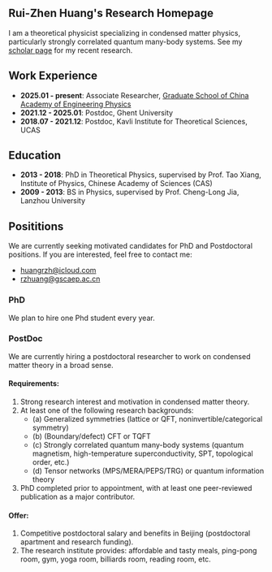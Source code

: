 ## Rui-Zhen Huang's Research Homepage
I am a theoretical physicist specializing in condensed matter physics, particularly strongly correlated quantum many-body systems. See my [scholar page](https://scholar.google.com/citations?user=mWLsNWoAAAAJ&hl=en) for my recent research.

## Work Experience
- **2025.01 - present**: Associate Researcher, [Graduate School of China Academy of Engineering Physics](https://gscaep.ac.cn/subPage/kxyj.html?index=0#two=0/)
- **2021.12 - 2025.01**: Postdoc, Ghent University
- **2018.07 - 2021.12**: Postdoc, Kavli Institute for Theoretical Sciences, UCAS

## Education
- **2013 - 2018**: PhD in Theoretical Physics, supervised by Prof. Tao Xiang, Institute of Physics, Chinese Academy of Sciences (CAS)
- **2009 - 2013**: BS in Physics, supervised by Prof. Cheng-Long Jia, Lanzhou University


## Posititions
We are currently seeking motivated candidates for PhD and Postdoctoral positions. If you are interested, feel free to contact me:

- huangrzh@icloud.com
- rzhuang@gscaep.ac.cn

### PhD
We plan to hire one Phd student every year. 


### PostDoc
We are currently hiring a postdoctoral researcher to work on condensed matter theory in a broad sense. 

#### Requirements:
1. Strong research interest and motivation in condensed matter theory.
2. At least one of the following research backgrounds:
   - (a) Generalized symmetries (lattice or QFT, noninvertible/categorical symmetry)
   - (b) (Boundary/defect) CFT or TQFT
   - (c) Strongly correlated quantum many-body systems (quantum magnetism, high-temperature superconductivity, SPT, topological order, etc.)
   - (d) Tensor networks (MPS/MERA/PEPS/TRG) or quantum information theory
3. PhD completed prior to appointment, with at least one peer-reviewed publication as a major contributor.

#### Offer:
1. Competitive postdoctoral salary and benefits in Beijing (postdoctoral apartment and research funding).
2. The research institute provides: affordable and tasty meals, ping-pong room, gym, yoga room, billiards room, reading room, etc.
